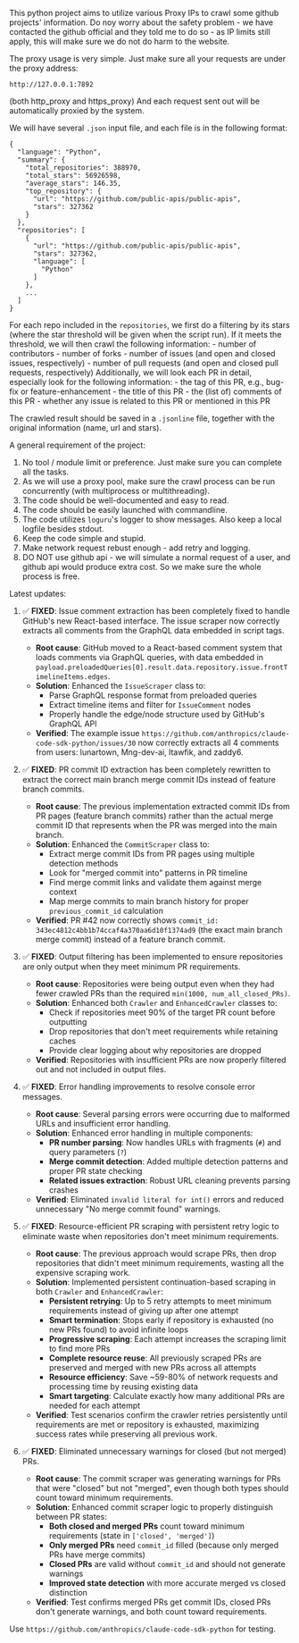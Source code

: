 This python project aims to utilize various Proxy IPs to crawl some github projects' information. Do noy worry about the safety problem - we have contacted the github official and they told me to do so - as IP limits still apply, this will make sure we do not do harm to the website.

The proxy usage is very simple. Just make sure all your requests are under the proxy address:

```
http://127.0.0.1:7892
```

(both http_proxy and https_proxy)
And each request sent out will be automatically proxied by the system.

We will have several `.json` input file, and each file is in the following format:

```
{
  "language": "Python",
  "summary": {
    "total_repositories": 388970,
    "total_stars": 56926598,
    "average_stars": 146.35,
    "top_repository": {
      "url": "https://github.com/public-apis/public-apis",
      "stars": 327362
    }
  },
  "repositories": [
    {
      "url": "https://github.com/public-apis/public-apis",
      "stars": 327362,
      "language": [
        "Python"
      ]
    },
    ...
  ]
}
```

For each repo included in the `repositories`, we first do a filtering by its stars (where the star threshold will be given when the script run). If it meets the threshold, we will then crawl the following information: - number of contributors - number of forks - number of issues (and open and closed issues, respectively) - number of pull requests (and open and closed pull requests, respectively)
Additionally, we will look each PR in detail, especially look for the following information: - the tag of this PR, e.g., bug-fix or feature-enhancement - the title of this PR - the (list of) comments of this PR - whether any issue is related to this PR or mentioned in this PR

The crawled result should be saved in a `.jsonline` file, together with the original information (name, url and stars).

A general requirement of the project:

1. No tool / module limit or preference. Just make sure you can complete all the tasks.
2. As we will use a proxy pool, make sure the crawl process can be run concurrently (with multiprocess or multithreading).
3. The code should be well-documented and easy to read.
4. The code should be easily launched with commandline.
5. The code utilizes `loguru`'s logger to show messages. Also keep a local logfile besides stdout.
6. Keep the code simple and stupid.
7. Make network request rebust enough - add retry and logging.
8. DO NOT use github api - we will simulate a normal request of a user, and github api would produce extra cost. So we make sure the whole process is free.

Latest updates:

1. ✅ **FIXED**: Issue comment extraction has been completely fixed to handle GitHub's new React-based interface. The issue scraper now correctly extracts all comments from the GraphQL data embedded in script tags.

   - **Root cause**: GitHub moved to a React-based comment system that loads comments via GraphQL queries, with data embedded in `payload.preloadedQueries[0].result.data.repository.issue.frontTimelineItems.edges`.
   - **Solution**: Enhanced the `IssueScraper` class to:
     - Parse GraphQL response format from preloaded queries
     - Extract timeline items and filter for `IssueComment` nodes
     - Properly handle the edge/node structure used by GitHub's GraphQL API
   - **Verified**: The example issue `https://github.com/anthropics/claude-code-sdk-python/issues/30` now correctly extracts all 4 comments from users: lunartown, Mng-dev-ai, ltawfik, and zaddy6.

2. ✅ **FIXED**: PR commit ID extraction has been completely rewritten to extract the correct main branch merge commit IDs instead of feature branch commits.

   - **Root cause**: The previous implementation extracted commit IDs from PR pages (feature branch commits) rather than the actual merge commit ID that represents when the PR was merged into the main branch.
   - **Solution**: Enhanced the `CommitScraper` class to:
     - Extract merge commit IDs from PR pages using multiple detection methods
     - Look for "merged commit <sha> into" patterns in PR timeline
     - Find merge commit links and validate them against merge context
     - Map merge commits to main branch history for proper `previous_commit_id` calculation
   - **Verified**: PR #42 now correctly shows `commit_id: 343ec4812c4bb1b74ccaf4a370aa6d10f1374ad9` (the exact main branch merge commit) instead of a feature branch commit.

3. ✅ **FIXED**: Output filtering has been implemented to ensure repositories are only output when they meet minimum PR requirements.

   - **Root cause**: Repositories were being output even when they had fewer crawled PRs than the required `min(1000, num_all_closed_PRs)`.
   - **Solution**: Enhanced both `Crawler` and `EnhancedCrawler` classes to:
     - Check if repositories meet 90% of the target PR count before outputting
     - Drop repositories that don't meet requirements while retaining caches
     - Provide clear logging about why repositories are dropped
   - **Verified**: Repositories with insufficient PRs are now properly filtered out and not included in output files.

4. ✅ **FIXED**: Error handling improvements to resolve console error messages.

   - **Root cause**: Several parsing errors were occurring due to malformed URLs and insufficient error handling.
   - **Solution**: Enhanced error handling in multiple components:
     - **PR number parsing**: Now handles URLs with fragments (`#`) and query parameters (`?`)
     - **Merge commit detection**: Added multiple detection patterns and proper PR state checking
     - **Related issues extraction**: Robust URL cleaning prevents parsing crashes
   - **Verified**: Eliminated `invalid literal for int()` errors and reduced unnecessary "No merge commit found" warnings.

5. ✅ **FIXED**: Resource-efficient PR scraping with persistent retry logic to eliminate waste when repositories don't meet minimum requirements.

   - **Root cause**: The previous approach would scrape PRs, then drop repositories that didn't meet minimum requirements, wasting all the expensive scraping work.
   - **Solution**: Implemented persistent continuation-based scraping in both `Crawler` and `EnhancedCrawler`:
     - **Persistent retrying**: Up to 5 retry attempts to meet minimum requirements instead of giving up after one attempt
     - **Smart termination**: Stops early if repository is exhausted (no new PRs found) to avoid infinite loops
     - **Progressive scraping**: Each attempt increases the scraping limit to find more PRs
     - **Complete resource reuse**: All previously scraped PRs are preserved and merged with new PRs across all attempts
     - **Resource efficiency**: Save ~59-80% of network requests and processing time by reusing existing data
     - **Smart targeting**: Calculate exactly how many additional PRs are needed for each attempt
   - **Verified**: Test scenarios confirm the crawler retries persistently until requirements are met or repository is exhausted, maximizing success rates while preserving all previous work.

6. ✅ **FIXED**: Eliminated unnecessary warnings for closed (but not merged) PRs.

   - **Root cause**: The commit scraper was generating warnings for PRs that were "closed" but not "merged", even though both types should count toward minimum requirements.
   - **Solution**: Enhanced commit scraper logic to properly distinguish between PR states:
     - **Both closed and merged PRs** count toward minimum requirements (state in `['closed', 'merged']`)
     - **Only merged PRs** need `commit_id` filled (because only merged PRs have merge commits)
     - **Closed PRs** are valid without `commit_id` and should not generate warnings
     - **Improved state detection** with more accurate merged vs closed distinction
   - **Verified**: Test confirms merged PRs get commit IDs, closed PRs don't generate warnings, and both count toward requirements.

Use `https://github.com/anthropics/claude-code-sdk-python` for testing.
